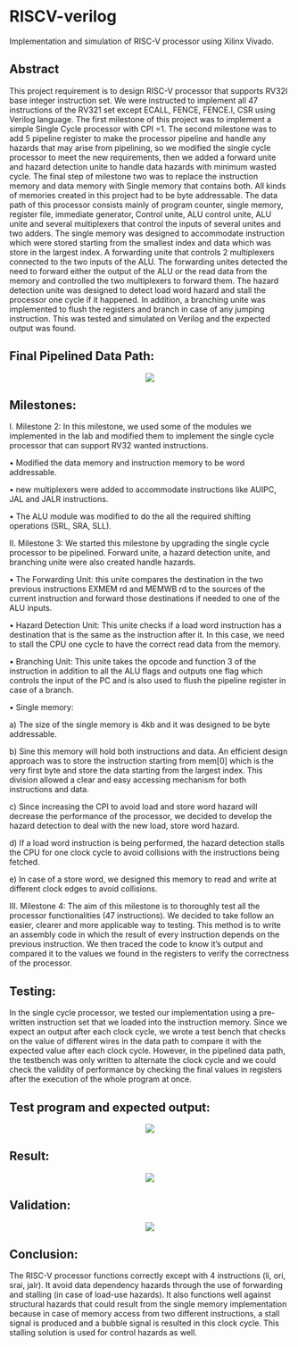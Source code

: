 # RISCV-verilog
Implementation and simulation of RISC-V processor using Xilinx Vivado.

## Abstract
This project requirement is to design RISC-V processor that supports RV32I base integer instruction set. We were instructed to implement all 47 instructions of the RV321 set except ECALL, FENCE, FENCE.I, CSR using Verilog language. The first milestone of this project was to implement a simple Single Cycle processor with CPI =1. The second milestone was to add 5 pipeline register to make the processor pipeline and handle any hazards that may arise from pipelining, so we modified the single cycle processor to meet the new requirements, then we added a forward unite and hazard detection unite to handle data hazards with minimum wasted cycle. The final step of milestone two was to replace the instruction memory and data memory with Single memory that contains both. All kinds of memories created in this project had to be byte addressable. The data path of this processor consists mainly of program counter, single memory, register file, immediate generator, Control unite, ALU control unite, ALU unite and several multiplexers that control the inputs of several unites and two adders. The single memory was designed to accommodate instruction which were stored starting from the smallest index and data which was store in the largest index. A forwarding unite that controls 2 multiplexers connected to the two inputs of the ALU. The forwarding unites detected the need to forward either the output of the ALU or the read data from the memory and controlled the two multiplexers to forward them. The hazard detection unite was designed to detect load word hazard and stall the processor one cycle if it happened. In addition, a branching unite was implemented to flush the registers and branch in case of any jumping instruction. This was tested and simulated on Verilog and the expected output was found.

## Final Pipelined Data Path:
<p align="center">
<img src="RISCV Pipelined - final.png">
</p>

## Milestones: 
I.	Milestone 2:
In this milestone, we used some of the modules we implemented in the lab and modified them to implement the single cycle processor that can support RV32 wanted instructions.

•	Modified the data memory and instruction memory to be word addressable.

•	new multiplexers were added to accommodate instructions like AUIPC, JAL and JALR instructions.

•	The ALU module was modified to do the all the required shifting operations (SRL, SRA, SLL).


II.	Milestone 3:
We started this milestone by upgrading the single cycle processor to be pipelined. Forward unite, a hazard detection unite, and branching unite were also created handle hazards.

•	The Forwarding Unit:
this unite compares the destination in the two previous instructions EXMEM rd and MEMWB rd to the sources of the current instruction and forward those destinations if needed to one of the ALU inputs.

•	Hazard Detection Unit:
This unite checks if a load word instruction has a destination that is the same as the instruction after it. In this case, we need to stall the CPU one cycle to have the correct read data from the memory.

•	Branching Unit:
This unite takes the opcode and function 3 of the instruction in addition to all the ALU flags and outputs one flag which controls the input of the PC and is also used to flush the pipeline register in case of a branch.

•	Single memory:

a)	The size of the single memory is 4kb and it was designed to be byte addressable.

b)	Sine this memory will hold both instructions and data.  An efficient design approach was to store the instruction starting from mem[0] which is the very first byte and store the data starting from the largest index. This division allowed a clear and easy accessing mechanism for both instructions and data.

c)	Since increasing the CPI to avoid load and store word hazard will decrease the performance of the processor, we decided to develop the hazard detection to deal with the new load, store word hazard.

d)	If a load word instruction is being performed, the hazard detection stalls the CPU for one clock cycle to avoid collisions with the instructions being fetched.

e)	In case of a store word, we designed this memory to read and write at different clock edges to avoid collisions.  


III.	Milestone 4:
The aim of this milestone is to thoroughly test all the processor functionalities (47 instructions). We decided to take follow an easier, clearer and more applicable way to testing. This method is to write an assembly code in which the result of every instruction depends on the previous instruction. We then traced the code to know it’s output and compared it to the values we found in the registers to verify the correctness of the processor.   

## Testing:
In the single cycle processor, we tested our implementation using a pre-written instruction set that we loaded into the instruction memory. Since we expect an output after each clock cycle, we wrote a test bench that checks on the value of different wires in the data path to compare it with the expected value after each clock cycle.
However, in the pipelined data path, the testbench was only written to alternate the clock cycle and we could check the validity of performance by checking the final values in registers after the execution of the whole program at once. 

## Test program and expected output:
<p align="center">
<img src="instructions.png">
</p>

## Result:
<p align="center">
<img src="results.png">
</p>

## Validation:
<p align="center">
<img src="validation2.png">
</p>

## Conclusion:
The RISC-V processor functions correctly except with 4 instructions (li, ori, srai, jalr). It avoid data dependency hazards through the use of forwarding and stalling (in case of load-use hazards). It also functions well against structural hazards that could result from the single memory implementation because in case of memory access from two different instructions, a stall signal is produced and a bubble signal is resulted in this clock cycle. This stalling solution is used for control hazards as well. 
















